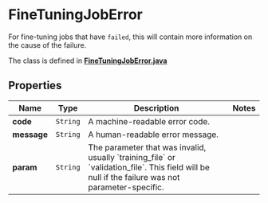 

# FineTuningJobError

For fine-tuning jobs that have `failed`, this will contain more information on the cause of the failure.

The class is defined in **[FineTuningJobError.java](../../src/main/java/org/openapitools/model/FineTuningJobError.java)**

## Properties

Name | Type | Description | Notes
------------ | ------------- | ------------- | -------------
**code** | `String` | A machine-readable error code. | 
**message** | `String` | A human-readable error message. | 
**param** | `String` | The parameter that was invalid, usually &#x60;training_file&#x60; or &#x60;validation_file&#x60;. This field will be null if the failure was not parameter-specific. | 






